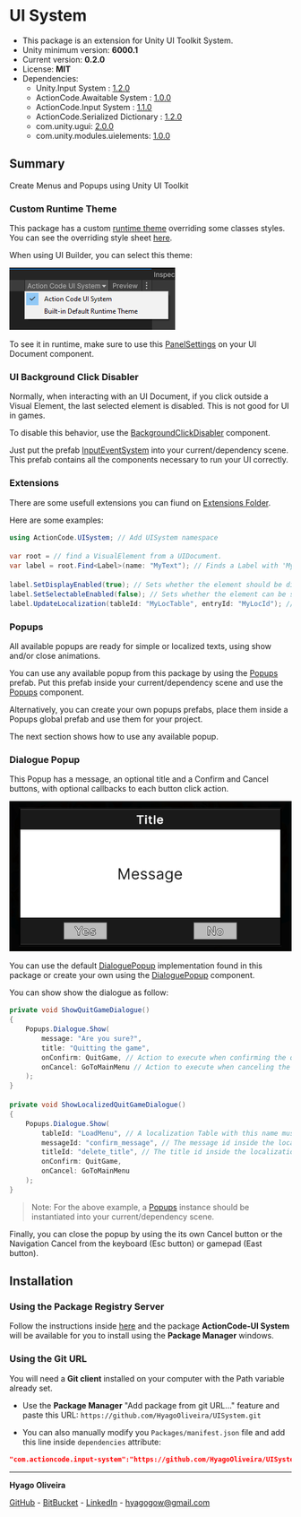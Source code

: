 # UI System

* This package is an extension for Unity UI Toolkit System.
* Unity minimum version: **6000.1**
* Current version: **0.2.0**
* License: **MIT**
* Dependencies:
	- Unity.Input System : [1.2.0](https://docs.unity3d.com/Packages/com.unity.inputsystem@1.2/changelog/CHANGELOG.html)
	- ActionCode.Awaitable System : [1.0.0](https://github.com/HyagoOliveira/AwaitableSystem/tree/1.0.0)
	- ActionCode.Input System : [1.1.0](https://github.com/HyagoOliveira/InputSystem/tree/1.1.0)
	- ActionCode.Serialized Dictionary : [1.2.0](https://github.com/HyagoOliveira/SerializedDictionary/tree/1.2.0)
	- com.unity.ugui: [2.0.0](https://docs.unity3d.com/Packages/com.unity.ugui@2.0/changelog/CHANGELOG.html)
	- com.unity.modules.uielements: [1.0.0](https://docs.unity3d.com/6000.2/Documentation/ScriptReference/UnityEngine.UIElementsModule.html)

## Summary

Create Menus and Popups using Unity UI Toolkit

### Custom Runtime Theme

This package has a custom [runtime theme](/Settings/Themes/ActionCodeUISystem.tss) overriding some classes styles.
You can see the overriding style sheet [here](/Settings/Themes/Default.uss).

When using UI Builder, you can select this theme:

![ActionCode UI System Theme](/Docs~/ActionCodeUISystem.png)

To see it in runtime, make sure to use this [PanelSettings](/Settings/PanelSettings.asset) on your UI Document component.

### UI Background Click Disabler

Normally, when interacting with an UI Document, if you click outside a Visual Element, the last selected element is disabled. This is not good for UI in games.

To disable this behavior, use the [BackgroundClickDisabler](/Runtime/Inputs/BackgroundClickDisabler.cs) component. 

Just put the prefab [InputEventSystem](/Prefabs/Inputs/InputEventSystem.prefab) into your current/dependency scene. This prefab contains all the components necessary to run your UI correctly.

### Extensions

There are some usefull extensions you can fiund on [Extensions Folder](/Runtime/Extensions/).

Here are some examples:

```csharp
using ActionCode.UISystem; // Add UISystem namespace

var root = // find a VisualElement from a UIDocument.
var label = root.Find<Label>(name: "MyText"); // Finds a Label with 'MyText' name. Shows an error if element is not found.

label.SetDisplayEnabled(true); // Sets whether the element should be displayed in the layout.
label.SetSelectableEnabled(false); // Sets whether the element can be selected.
label.UpdateLocalization(tableId: "MyLocTable", entryId: "MyLocId"); // Updates the localization binding using the given table and entry IDs (need Unity Localization package).
```

### Popups

All available popups are ready for simple or localized texts, using show and/or close animations.

You can use any available popup from this package by using the [Popups](/Prefabs/Popups/Popups.prefab) prefab. Put this prefab inside your current/dependency scene and use the [Popups](/Runtime/Popups/Popups.cs) component.

Alternatively, you can create your own popups prefabs, place them inside a Popups global prefab and use them for your project.

The next section shows how to use any available popup.

### Dialogue Popup

This Popup has a message, an optional title and a Confirm and Cancel buttons, with optional callbacks to each button click action.

![Dialogue Popup](/Docs~/DialoguePopup.png)

You can use the default [DialoguePopup](/Prefabs/Popups/Dialogue/DialoguePopup.prefab) implementation found in this package or create your own using the [DialoguePopup](/Runtime/Popups/DialoguePopup.cs) component.

You can show show the dialogue as follow:

```csharp
private void ShowQuitGameDialogue()
{
    Popups.Dialogue.Show(
        message: "Are you sure?",
        title: "Quitting the game",
        onConfirm: QuitGame, // Action to execute when confirming the quit
        onCancel: GoToMainMenu // Action to execute when canceling the quit
    );
}

private void ShowLocalizedQuitGameDialogue()
{
    Popups.Dialogue.Show(
        tableId: "LoadMenu", // A localization Table with this name must exist in the project.
        messageId: "confirm_message", // The message id inside the localization table.
        titleId: "delete_title", // The title id inside the localization table.
        onConfirm: QuitGame,
        onCancel: GoToMainMenu
    );
}
```

>Note: For the above example, a [Popups](/Runtime/Popups/Popups.cs) instance should be instantiated into your current/dependency scene.

Finally, you can close the popup by using the its own Cancel button or the Navigation Cancel from the keyboard (Esc button) or gamepad (East button).

## Installation

### Using the Package Registry Server

Follow the instructions inside [here](https://cutt.ly/ukvj1c8) and the package **ActionCode-UI System** 
will be available for you to install using the **Package Manager** windows.

### Using the Git URL

You will need a **Git client** installed on your computer with the Path variable already set. 

- Use the **Package Manager** "Add package from git URL..." feature and paste this URL: `https://github.com/HyagoOliveira/UISystem.git`

- You can also manually modify you `Packages/manifest.json` file and add this line inside `dependencies` attribute: 

```json
"com.actioncode.input-system":"https://github.com/HyagoOliveira/UISystem.git"
```

---

**Hyago Oliveira**

[GitHub](https://github.com/HyagoOliveira) -
[BitBucket](https://bitbucket.org/HyagoGow/) -
[LinkedIn](https://www.linkedin.com/in/hyago-oliveira/) -
<hyagogow@gmail.com>